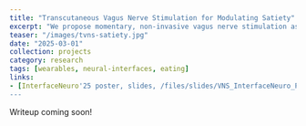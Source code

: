 ```yaml
---
title: "Transcutaneous Vagus Nerve Stimulation for Modulating Satiety"
excerpt: "We propose momentary, non-invasive vagus nerve stimulation as a method for modulating satiety while people are eating. We believe that this approach can be effective to reduce emotional eating behaviors during daily life."
teaser: "/images/tvns-satiety.jpg"
date: "2025-03-01"
collection: projects
category: research
tags: [wearables, neural-interfaces, eating]
links:
- [InterfaceNeuro'25 poster, slides, /files/slides/VNS_InterfaceNeuro_Poster.pptx]
---
```


Writeup coming soon!
